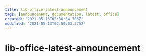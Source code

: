```yaml
---
title: lib-office-latest-announcement
tags: [announcement, documentation, latest, office]
created: '2021-05-13T02:38:54.706Z'
modified: '2021-05-13T02:50:03.275Z'
---
```


# lib-office-latest-announcement
